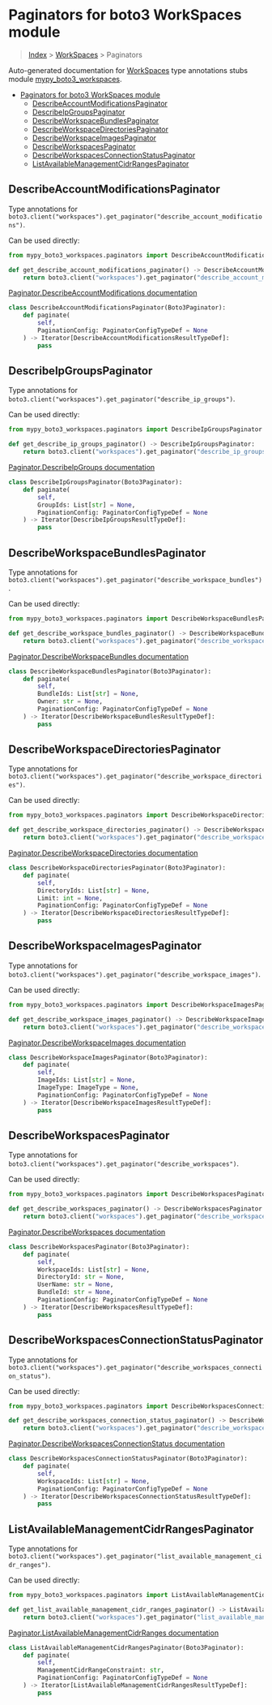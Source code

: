 # Paginators for boto3 WorkSpaces module

> [Index](../index.md) > [WorkSpaces](./index.md) > Paginators

Auto-generated documentation for [WorkSpaces](https://boto3.amazonaws.com/v1/documentation/api/latest/reference/services/workspaces.html#WorkSpaces)
type annotations stubs module [mypy_boto3_workspaces](https://pypi.org/project/mypy-boto3-workspaces/).

- [Paginators for boto3 WorkSpaces module](#paginators-for-boto3-workspaces-module)
  - [DescribeAccountModificationsPaginator](#describeaccountmodificationspaginator)
  - [DescribeIpGroupsPaginator](#describeipgroupspaginator)
  - [DescribeWorkspaceBundlesPaginator](#describeworkspacebundlespaginator)
  - [DescribeWorkspaceDirectoriesPaginator](#describeworkspacedirectoriespaginator)
  - [DescribeWorkspaceImagesPaginator](#describeworkspaceimagespaginator)
  - [DescribeWorkspacesPaginator](#describeworkspacespaginator)
  - [DescribeWorkspacesConnectionStatusPaginator](#describeworkspacesconnectionstatuspaginator)
  - [ListAvailableManagementCidrRangesPaginator](#listavailablemanagementcidrrangespaginator)

## DescribeAccountModificationsPaginator

Type annotations for `boto3.client("workspaces").get_paginator("describe_account_modifications")`.

Can be used directly:

```python
from mypy_boto3_workspaces.paginators import DescribeAccountModificationsPaginator

def get_describe_account_modifications_paginator() -> DescribeAccountModificationsPaginator:
    return boto3.client("workspaces").get_paginator("describe_account_modifications")
```

[Paginator.DescribeAccountModifications documentation](https://boto3.amazonaws.com/v1/documentation/api/latest/reference/services/workspaces.html#WorkSpaces.Paginator.DescribeAccountModifications)

```python
class DescribeAccountModificationsPaginator(Boto3Paginator):
    def paginate(
        self,
        PaginationConfig: PaginatorConfigTypeDef = None
    ) -> Iterator[DescribeAccountModificationsResultTypeDef]:
        pass
```
## DescribeIpGroupsPaginator

Type annotations for `boto3.client("workspaces").get_paginator("describe_ip_groups")`.

Can be used directly:

```python
from mypy_boto3_workspaces.paginators import DescribeIpGroupsPaginator

def get_describe_ip_groups_paginator() -> DescribeIpGroupsPaginator:
    return boto3.client("workspaces").get_paginator("describe_ip_groups")
```

[Paginator.DescribeIpGroups documentation](https://boto3.amazonaws.com/v1/documentation/api/latest/reference/services/workspaces.html#WorkSpaces.Paginator.DescribeIpGroups)

```python
class DescribeIpGroupsPaginator(Boto3Paginator):
    def paginate(
        self,
        GroupIds: List[str] = None,
        PaginationConfig: PaginatorConfigTypeDef = None
    ) -> Iterator[DescribeIpGroupsResultTypeDef]:
        pass
```
## DescribeWorkspaceBundlesPaginator

Type annotations for `boto3.client("workspaces").get_paginator("describe_workspace_bundles")`.

Can be used directly:

```python
from mypy_boto3_workspaces.paginators import DescribeWorkspaceBundlesPaginator

def get_describe_workspace_bundles_paginator() -> DescribeWorkspaceBundlesPaginator:
    return boto3.client("workspaces").get_paginator("describe_workspace_bundles")
```

[Paginator.DescribeWorkspaceBundles documentation](https://boto3.amazonaws.com/v1/documentation/api/latest/reference/services/workspaces.html#WorkSpaces.Paginator.DescribeWorkspaceBundles)

```python
class DescribeWorkspaceBundlesPaginator(Boto3Paginator):
    def paginate(
        self,
        BundleIds: List[str] = None,
        Owner: str = None,
        PaginationConfig: PaginatorConfigTypeDef = None
    ) -> Iterator[DescribeWorkspaceBundlesResultTypeDef]:
        pass
```
## DescribeWorkspaceDirectoriesPaginator

Type annotations for `boto3.client("workspaces").get_paginator("describe_workspace_directories")`.

Can be used directly:

```python
from mypy_boto3_workspaces.paginators import DescribeWorkspaceDirectoriesPaginator

def get_describe_workspace_directories_paginator() -> DescribeWorkspaceDirectoriesPaginator:
    return boto3.client("workspaces").get_paginator("describe_workspace_directories")
```

[Paginator.DescribeWorkspaceDirectories documentation](https://boto3.amazonaws.com/v1/documentation/api/latest/reference/services/workspaces.html#WorkSpaces.Paginator.DescribeWorkspaceDirectories)

```python
class DescribeWorkspaceDirectoriesPaginator(Boto3Paginator):
    def paginate(
        self,
        DirectoryIds: List[str] = None,
        Limit: int = None,
        PaginationConfig: PaginatorConfigTypeDef = None
    ) -> Iterator[DescribeWorkspaceDirectoriesResultTypeDef]:
        pass
```
## DescribeWorkspaceImagesPaginator

Type annotations for `boto3.client("workspaces").get_paginator("describe_workspace_images")`.

Can be used directly:

```python
from mypy_boto3_workspaces.paginators import DescribeWorkspaceImagesPaginator

def get_describe_workspace_images_paginator() -> DescribeWorkspaceImagesPaginator:
    return boto3.client("workspaces").get_paginator("describe_workspace_images")
```

[Paginator.DescribeWorkspaceImages documentation](https://boto3.amazonaws.com/v1/documentation/api/latest/reference/services/workspaces.html#WorkSpaces.Paginator.DescribeWorkspaceImages)

```python
class DescribeWorkspaceImagesPaginator(Boto3Paginator):
    def paginate(
        self,
        ImageIds: List[str] = None,
        ImageType: ImageType = None,
        PaginationConfig: PaginatorConfigTypeDef = None
    ) -> Iterator[DescribeWorkspaceImagesResultTypeDef]:
        pass
```
## DescribeWorkspacesPaginator

Type annotations for `boto3.client("workspaces").get_paginator("describe_workspaces")`.

Can be used directly:

```python
from mypy_boto3_workspaces.paginators import DescribeWorkspacesPaginator

def get_describe_workspaces_paginator() -> DescribeWorkspacesPaginator:
    return boto3.client("workspaces").get_paginator("describe_workspaces")
```

[Paginator.DescribeWorkspaces documentation](https://boto3.amazonaws.com/v1/documentation/api/latest/reference/services/workspaces.html#WorkSpaces.Paginator.DescribeWorkspaces)

```python
class DescribeWorkspacesPaginator(Boto3Paginator):
    def paginate(
        self,
        WorkspaceIds: List[str] = None,
        DirectoryId: str = None,
        UserName: str = None,
        BundleId: str = None,
        PaginationConfig: PaginatorConfigTypeDef = None
    ) -> Iterator[DescribeWorkspacesResultTypeDef]:
        pass
```
## DescribeWorkspacesConnectionStatusPaginator

Type annotations for `boto3.client("workspaces").get_paginator("describe_workspaces_connection_status")`.

Can be used directly:

```python
from mypy_boto3_workspaces.paginators import DescribeWorkspacesConnectionStatusPaginator

def get_describe_workspaces_connection_status_paginator() -> DescribeWorkspacesConnectionStatusPaginator:
    return boto3.client("workspaces").get_paginator("describe_workspaces_connection_status")
```

[Paginator.DescribeWorkspacesConnectionStatus documentation](https://boto3.amazonaws.com/v1/documentation/api/latest/reference/services/workspaces.html#WorkSpaces.Paginator.DescribeWorkspacesConnectionStatus)

```python
class DescribeWorkspacesConnectionStatusPaginator(Boto3Paginator):
    def paginate(
        self,
        WorkspaceIds: List[str] = None,
        PaginationConfig: PaginatorConfigTypeDef = None
    ) -> Iterator[DescribeWorkspacesConnectionStatusResultTypeDef]:
        pass
```
## ListAvailableManagementCidrRangesPaginator

Type annotations for `boto3.client("workspaces").get_paginator("list_available_management_cidr_ranges")`.

Can be used directly:

```python
from mypy_boto3_workspaces.paginators import ListAvailableManagementCidrRangesPaginator

def get_list_available_management_cidr_ranges_paginator() -> ListAvailableManagementCidrRangesPaginator:
    return boto3.client("workspaces").get_paginator("list_available_management_cidr_ranges")
```

[Paginator.ListAvailableManagementCidrRanges documentation](https://boto3.amazonaws.com/v1/documentation/api/latest/reference/services/workspaces.html#WorkSpaces.Paginator.ListAvailableManagementCidrRanges)

```python
class ListAvailableManagementCidrRangesPaginator(Boto3Paginator):
    def paginate(
        self,
        ManagementCidrRangeConstraint: str,
        PaginationConfig: PaginatorConfigTypeDef = None
    ) -> Iterator[ListAvailableManagementCidrRangesResultTypeDef]:
        pass
```
